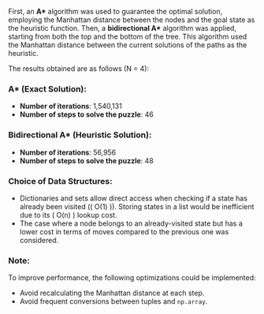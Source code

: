 First, an **A\*** algorithm was used to guarantee the optimal solution, employing the Manhattan distance between the nodes and the goal state as the heuristic function. Then, a **bidirectional A\*** algorithm was applied, starting from both the top and the bottom of the tree. This algorithm used the Manhattan distance between the current solutions of the paths as the heuristic.

The results obtained are as follows (N = 4):

### **A\*** (Exact Solution):
- **Number of iterations**: 1,540,131
- **Number of steps to solve the puzzle**: 46

### **Bidirectional A\*** (Heuristic Solution):
- **Number of iterations**: 56,956
- **Number of steps to solve the puzzle**: 48
### Choice of Data Structures:
- Dictionaries and sets allow direct access when checking if a state has already been visited (\( O(1) \)). Storing states in a list would be inefficient due to its \( O(n) \) lookup cost.  
- The case where a node belongs to an already-visited state but has a lower cost in terms of moves compared to the previous one was considered.  

### Note:
To improve performance, the following optimizations could be implemented:  
- Avoid recalculating the Manhattan distance at each step.  
- Avoid frequent conversions between tuples and `np.array`.  

